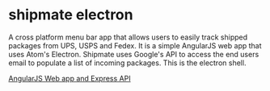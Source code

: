 # shipmate electron

A cross platform menu bar app that allows users to easily track shipped packages from UPS, USPS and Fedex. It is a simple AngularJS web app that uses Atom's Electron. Shipmate uses Google's API to access the end users email to populate a list of incoming packages. This is the electron shell.


[AngularJS Web app and Express API ](https://github.com/Chansen88/shipmate)
